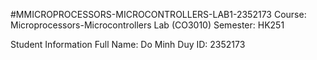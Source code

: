 #MMICROPROCESSORS-MICROCONTROLLERS-LAB1-2352173
Course: Microprocessors-Microcontrollers Lab (CO3010)
Semester: HK251

Student Information
Full Name: Do Minh Duy
ID: 2352173